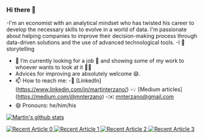 ### Hi there 👋

-I'm an economist with an analytical mindset who has twisted his career to
develop the necessary skills to evolve in a world of data. I'm passionate
about helping companies to improve their decision-making process through
data-driven solutions and the use of advanced technological tools. 
-I :blue_heart: storytelling
- 🔭 I’m currently looking for a job :monocle_face: and showing some of my work to whoever wants to look at it :man_teacher: 
- Advices for improving are absolutely welcome :smile:.
- 📫 How to reach me:
-:office: [LinkedIn] (https://www.linkedin.com/in/martinterzano/)
-:bulb: [Medium articles] (https://medium.com/@mnterzano)
-:envelope: mnterzano@gmail.com
- 😄 Pronouns: he/him/his

[![Martin's github stats](https://github-readme-stats.vercel.app/api?username=martinterzano&count_private=true&show_icons=true&theme=radical&hide_rank=false)](https://github.com/martinterzano/github-readme-stats)

<a target="_blank" href="https://github-readme-medium-recent-article.vercel.app/medium/@mnterzano/0"><img src="https://github-readme-medium-recent-article.vercel.app/medium/@mnterzano/0" alt="Recent Article 0">
<a target="_blank" href="https://github-readme-medium-recent-article.vercel.app/medium/@mnterzano/0"><img src="https://github-readme-medium-recent-article.vercel.app/medium/@mnterzano/1" alt="Recent Article 1">
<a target="_blank" href="https://github-readme-medium-recent-article.vercel.app/medium/@mnterzano/0"><img src="https://github-readme-medium-recent-article.vercel.app/medium/@mnterzano/2" alt="Recent Article 2">
<a target="_blank" href="https://github-readme-medium-recent-article.vercel.app/medium/@mnterzano/0"><img src="https://github-readme-medium-recent-article.vercel.app/medium/@mnterzano/3" alt="Recent Article 3">
